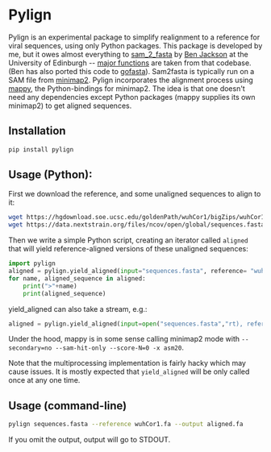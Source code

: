 # Pylign

Pylign is an experimental package to simplify realignment to a reference for viral sequences, using only Python packages. This package is developed by me, but it owes almost everything to [sam_2_fasta](https://github.com/cov-ert/datafunk/blob/master/datafunk/sam_2_fasta.py) by [Ben Jackson](https://github.com/benjamincjackson) at the University of Edinburgh -- [major functions](https://github.com/theosanderson/pylign/blob/main/src/pylign/functions_based_on_sam_2_fasta.py) are taken from that codebase. (Ben has also ported this code to [gofasta](https://github.com/cov-ert/gofasta)). Sam2fasta is typically run on a SAM file from [minimap2](https://github.com/lh3/minimap2). Pylign incorporates the alignment process using [mappy](https://pypi.org/project/mappy/), the Python-bindings for minimap2. The idea is that one doesn't need any dependencies except Python packages (mappy supplies its own minimap2) to get aligned sequences.

## Installation

```bash
pip install pylign
```


## Usage (Python):
First we download the reference, and some unaligned sequences to align to it:
```bash
wget https://hgdownload.soe.ucsc.edu/goldenPath/wuhCor1/bigZips/wuhCor1.fa.gz && gunzip wuhCor1.fa.gz
wget https://data.nextstrain.org/files/ncov/open/global/sequences.fasta.xz &&  xz --decompress sequences.fasta.xz
```

Then we write a simple Python script, creating an iterator called `aligned` that will yield reference-aligned versions of these unaligned sequences:
```py
import pylign
aligned = pylign.yield_aligned(input="sequences.fasta", reference= "wuhCor1.fa")
for name, aligned_sequence in aligned:
    print(">"+name)
    print(aligned_sequence)
```

yield_aligned can also take a stream, e.g.:
```py
aligned = pylign.yield_aligned(input=open("sequences.fasta","rt), reference= "wuhCor1.fa")
```

Under the hood, mappy is in some sense calling minimap2 mode with `--secondary=no --sam-hit-only --score-N=0 -x asm20`.

Note that the multiprocessing implementation is fairly hacky which may cause issues. It is mostly expected that `yield_aligned` will be only called once at any one time.

## Usage (command-line)
```bash
pylign sequences.fasta --reference wuhCor1.fa --output aligned.fa
```

If you omit the output, output will go to STDOUT.

